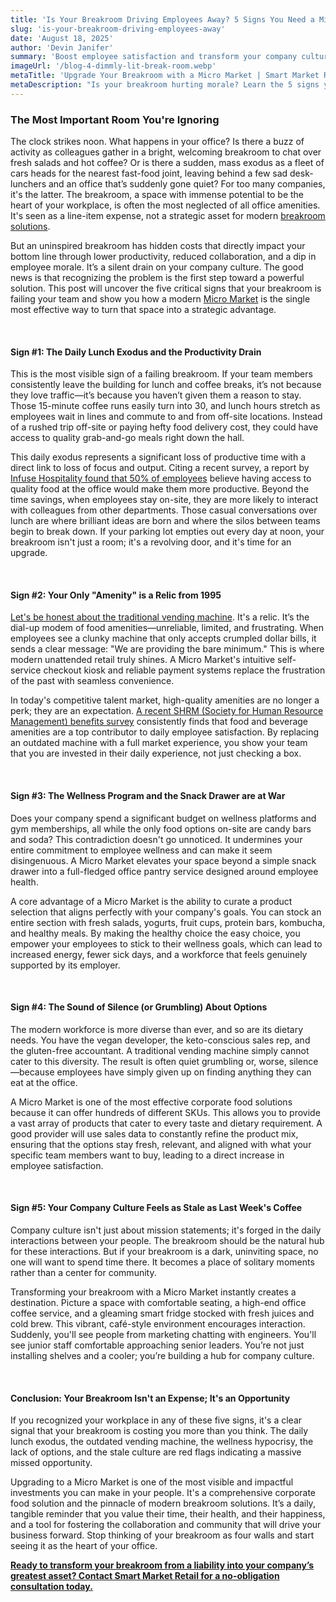 ```yaml
---
title: 'Is Your Breakroom Driving Employees Away? 5 Signs You Need a Micro Market' 
slug: 'is-your-breakroom-driving-employees-away' 
date: 'August 18, 2025' 
author: 'Devin Janifer' 
summary: 'Boost employee satisfaction and transform your company culture by upgrading to a Micro Market, the ultimate modern breakroom solution. This guide reveals the five warning signs that your current office amenities are failing and shows how unattended retail technology can solve them' 
imageUrl: '/blog-4-dimmly-lit-break-room.webp' 
metaTitle: 'Upgrade Your Breakroom with a Micro Market | Smart Market Retail Blog'
metaDescription: "Is your breakroom hurting morale? Learn the 5 signs you need a Micro Market upgrade. Boost employee satisfaction and transform your company culture with modern breakroom solutions."
---
```


### <span class="text-mint">The Most Important Room</span> <span class="text-coral">You're Ignoring</span>

The clock strikes noon. What happens in your office? Is there a buzz of activity as colleagues gather in a bright, welcoming breakroom to chat over fresh salads and hot coffee? Or is there a sudden, mass exodus as a fleet of cars heads for the nearest fast-food joint, leaving behind a few sad desk-lunchers and an office that’s suddenly gone quiet? For too many companies, it's the latter. The breakroom, a space with immense potential to be the heart of your workplace, is often the most neglected of all office amenities. It's seen as a line-item expense, not a strategic asset for modern [breakroom solutions](https://smartmarketretail.com/solutions).

But an uninspired breakroom has hidden costs that directly impact your bottom line through lower productivity, reduced collaboration, and a dip in employee morale. It’s a silent drain on your company culture. The good news is that recognizing the problem is the first step toward a powerful solution. This post will uncover the five critical signs that your breakroom is failing your team and show you how a modern [Micro Market](https://smartmarketretail.com/solutions/micro-markets) is the single most effective way to turn that space into a strategic advantage.

&nbsp;
                                                                                                                                                                                                                                                                                                                                                                                                                                              
#### <span class="text-mint">Sign #1: The Daily Lunch Exodus and</span> <span class="text-coral">the Productivity Drain</span>

This is the most visible sign of a failing breakroom. If your team members consistently leave the building for lunch and coffee breaks, it’s not because they love traffic—it’s because you haven’t given them a reason to stay. Those 15-minute coffee runs easily turn into 30, and lunch hours stretch as employees wait in lines and commute to and from off-site locations. Instead of a rushed trip off-site or paying hefty food delivery cost, they could have access to quality grab-and-go meals right down the hall.

This daily exodus represents a significant loss of productive time with a direct link to loss of focus and output. Citing a recent survey, a report by [Infuse Hospitality found that 50% of employees](https://www.infusehospitality.com/blog/onsite-food-beverage-plays-a-big-role-in-employee-satisfaction-and-retention#:~:text=While%20it%E2%80%99s%20no,take%20an%20elevator.) believe having access to quality food at the office would make them more productive. Beyond the time savings, when employees stay on-site, they are more likely to interact with colleagues from other departments. Those casual conversations over lunch are where brilliant ideas are born and where the silos between teams begin to break down. If your parking lot empties out every day at noon, your breakroom isn't just a room; it's a revolving door, and it's time for an upgrade.

&nbsp;
                                                                                                                                                                                                        
#### <span class="text-mint">Sign #2: Your Only "Amenity" is a</span> <span class="text-coral">Relic from 1995</span>

[Let's be honest about the traditional vending machine](https://smartmarketretail.com/blog/Boost-Your-Propertys-Value-with-AI-Powered-Smart-Vending). It's a relic. It’s the dial-up modem of food amenities—unreliable, limited, and frustrating. When employees see a clunky machine that only accepts crumpled dollar bills, it sends a clear message: "We are providing the bare minimum." This is where modern unattended retail truly shines. A Micro Market's intuitive self-service checkout kiosk and reliable payment systems replace the frustration of the past with seamless convenience.

In today's competitive talent market, high-quality amenities are no longer a perk; they are an expectation. [A recent SHRM (Society for Human Resource Management) benefits survey](https://www.shrm.org/topics-tools/news/free-food-tasty-benefit-companies#:~:text=A%20'Way%20of%20Life',design%20and%20online%20marketing%20firm.) consistently finds that food and beverage amenities are a top contributor to daily employee satisfaction. By replacing an outdated machine with a full market experience, you show your team that you are invested in their daily experience, not just checking a box.

&nbsp;
                                                                                                                                                                                    
#### <span class="text-mint">Sign #3: The Wellness Program and the Snack Drawer</span> <span class="text-coral">are at War</span>

Does your company spend a significant budget on wellness platforms and gym memberships, all while the only food options on-site are candy bars and soda? This contradiction doesn't go unnoticed. It undermines your entire commitment to employee wellness and can make it seem disingenuous. A Micro Market elevates your space beyond a simple snack drawer into a full-fledged office pantry service designed around employee health.

A core advantage of a Micro Market is the ability to curate a product selection that aligns perfectly with your company's goals. You can stock an entire section with fresh salads, yogurts, fruit cups, protein bars, kombucha, and healthy meals. By making the healthy choice the easy choice, you empower your employees to stick to their wellness goals, which can lead to increased energy, fewer sick days, and a workforce that feels genuinely supported by its employer.

&nbsp;
                                                                                                                                                                                    
#### <span class="text-mint">Sign #4: The Sound of Silence (or Grumbling)</span> <span class="text-coral">About Options</span>

The modern workforce is more diverse than ever, and so are its dietary needs. You have the vegan developer, the keto-conscious sales rep, and the gluten-free accountant. A traditional vending machine simply cannot cater to this diversity. The result is often quiet grumbling or, worse, silence—because employees have simply given up on finding anything they can eat at the office.

A Micro Market is one of the most effective corporate food solutions because it can offer hundreds of different SKUs. This allows you to provide a vast array of products that cater to every taste and dietary requirement. A good provider will use sales data to constantly refine the product mix, ensuring that the options stay fresh, relevant, and aligned with what your specific team members want to buy, leading to a direct increase in employee satisfaction.

&nbsp;
                                                                                                                                                                                    
#### <span class="text-mint">Sign #5: Your Company Culture Feels as Stale as</span> <span class="text-coral">Last Week's Coffee</span>

Company culture isn't just about mission statements; it's forged in the daily interactions between your people. The breakroom should be the natural hub for these interactions. But if your breakroom is a dark, uninviting space, no one will want to spend time there. It becomes a place of solitary moments rather than a center for community.

Transforming your breakroom with a Micro Market instantly creates a destination. Picture a space with comfortable seating, a high-end office coffee service, and a gleaming smart fridge stocked with fresh juices and cold brew. This vibrant, café-style environment encourages interaction. Suddenly, you'll see people from marketing chatting with engineers. You'll see junior staff comfortable approaching senior leaders. You’re not just installing shelves and a cooler; you’re building a hub for company culture.

&nbsp;
  
#### <span class="text-mint">Conclusion: Your Breakroom Isn't an Expense;</span> <span class="text-coral">It's an Opportunity</span>

If you recognized your workplace in any of these five signs, it's a clear signal that your breakroom is costing you more than you think. The daily lunch exodus, the outdated vending machine, the wellness hypocrisy, the lack of options, and the stale culture are red flags indicating a massive missed opportunity.

Upgrading to a Micro Market is one of the most visible and impactful investments you can make in your people. It's a comprehensive corporate food solution and the pinnacle of modern breakroom solutions. It’s a daily, tangible reminder that you value their time, their health, and their happiness, and a tool for fostering the collaboration and community that will drive your business forward. Stop thinking of your breakroom as four walls and start seeing it as the heart of your office.

[**Ready to transform your breakroom from a liability into your company’s greatest asset? Contact Smart Market Retail for a no-obligation consultation today.**](https://smartmarketretail.com/contact)